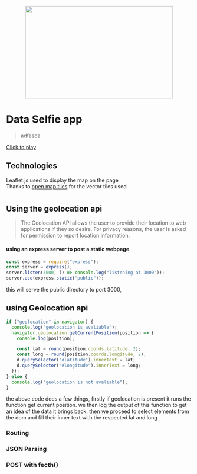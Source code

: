 <p align="center">
  <img width="400" height="250" src=ISS.png></p>

# Data Selfie app

> adfasda

[Click to play](https://objective-darwin-0b23b4.netlify.com)<br>

## Technologies

Leaflet.js used to display the map on the page  
Thanks to [open map tiles](https://openmaptiles.org/docs/website/leaflet/) for the vector tiles used

#

## Using the geolocation api

> The Geolocation API allows the user to provide their location to web applications if they so desire. For privacy reasons, the user is asked for permission to report location information.

#### using an express server to post a static webpage

```javascript
const express = require("express");
const server = express();
server.listen(3000, () => console.log("listening at 3000"));
server.use(express.static("public"));
```

this will serve the public directory to port 3000,

## using Geolocation api

```javascript
if ("geolocation" in navigator) {
  console.log("geolocation is avaliable");
  navigator.geolocation.getCurrentPosition(position => {
    console.log(position);

    const lat = round(position.coords.latitude, 2);
    const long = round(position.coords.longitude, 2);
    d.querySelector("#latitude").innerText = lat;
    d.querySelector("#longitude").innerText = long;
  });
} else {
  console.log("geolocation is not avaliable");
}
```

the above code does a few things, firstly if geolocation is present it runs the function get current position.
we then log the output of this function to get an idea of the data it brings back.
then we proceed to select elements from the dom and fill their inner text with the respected lat and long

### Routing

### JSON Parsing

### POST with fecth()
